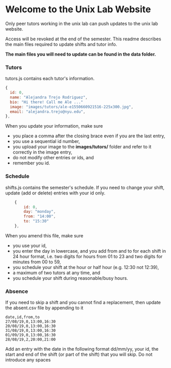 # Welcome to the Unix Lab Website

Only peer tutors working in the unix lab can push updates to the unix lab website.

Access will be revoked at the end of the semester. This readme describes
the main files required to update shifts and tutor info.

**The main files you will need to update can be found in the data folder.**

### Tutors

tutors.js contains each tutor's information.

```javascript
{
  id: 0,
  name: "Alejandra Trejo Rodriguez",
  bio: "Hi there! Call me Ale ..."
  image: "images/tutors/ale-e1550660921516-225x300.jpg",
  email: "alejandra.trejo@nyu.edu",
},
```

When you update your information, make sure 
- you place a comma after the closing
brace even if you are the last entry,
- you use a sequential id number,
- you upload your image to the **images/tutors/** folder and refer to it correctly
in the image entry,
- do not modify other entries or ids, and
- remember you id.


### Schedule

shifts.js contains the semester's schedule. If you need to change 
your shift, update (add or delete) entries with your id only.

```javascript
    {
        id: 0,
        day: "monday",
        from: "14:00",
        to: "15:30"
    },
```

When you amend this file, make sure
- you use your id,
- you enter the day in lowercase, and you add from and to for each 
shift in 24 hour format, i.e. two digits for hours from 01 to 23 and
two digits for minutes from 00 to 59,
- you schedule your shift at the hour or half hour (e.g. 12:30 not 12:39),
- a maximum of two tutors at any time, and
- you schedule your shift during reasonable/busy hours.

### Absence

If you need to skip a shift and you cannot find a replacement, then update
the absent.csv file by appending to it

```csv
date,id,from,to
27/08/19,0,13:00,16:30
20/08/19,0,13:00,16:30
31/08/19,0,13:00,16:30
01/09/19,0,13:00,16:30
28/08/19,2,20:00,21:00
```
Add an entry with the date in the following format dd/mm/yy, your id, the start and end of 
the shift (or part of the shift) that you will skip. Do not introduce any spaces

